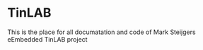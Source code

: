# TinLAB

This is the place for all documatation and code of Mark Steijgers eEmbedded TinLAB project

